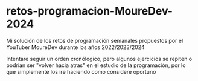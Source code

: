 # retos-programacion-MoureDev-2024
Mi solución de los retos de programación semanales propuestos por el YouTuber MoureDev durante los años 2022/2023/2024

Intentare seguir un orden cronólogico, pero algunos ejercicios se repiten o podrian ser "volver hacia atras" en el estudio de la programación, por lo que simplemente los ire haciendo como considere oportuno

